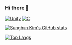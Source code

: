 ### Hi there 👋

<!--
**kimsh153/kimsh153** is a ✨ _special_ ✨ repository because its `README.md` (this file) appears on your GitHub profile.

Here are some ideas to get you started:

- 🔭 I’m currently working on ...
- 🌱 I’m currently learning ...
- 👯 I’m looking to collaborate on ...
- 🤔 I’m looking for help with ...
- 💬 Ask me about ...
- 📫 How to reach me: ...
- 😄 Pronouns: ...
- ⚡ Fun fact: ...
-->
[![Unity](https://img.shields.io/badge/Unity-black?style=flat-square&logo=Unity&link=https://simpleicons.org/icons/unity.svg/)](https://unity.com/kr) [![C](https://img.shields.io/badge/C-A8B9CC?style=flat-square&logo=C&logoColor=white&link=https://simpleicons.org/icons/c.svg)](https://replit.com/)

[![Sunghun Kim's GitHub stats](https://github-readme-stats.vercel.app/api?username=kimsh153&theme=chartreuse-dark&show_icons=true)](https://github.com/kimsh153)

[![Top Langs](https://github-readme-stats.vercel.app/api/top-langs/?username=kimsh153&layout=compact)](https://github.com/kimsh153)
